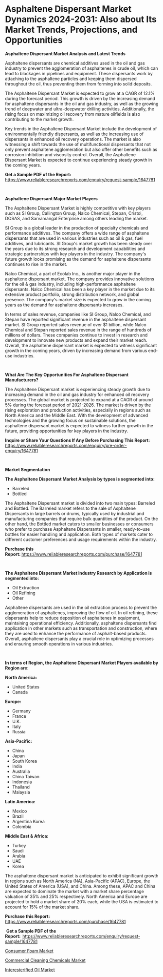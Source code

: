 <p><h1>Asphaltene Dispersant Market Dynamics 2024-2031: Also about Its Market Trends, Projections, and Opportunities</h1></p><p><strong>Asphaltene Dispersant Market Analysis and Latest Trends</strong></p>
<p><p>Asphaltene dispersants are chemical additives used in the oil and gas industry to prevent the agglomeration of asphaltenes in crude oil, which can lead to blockages in pipelines and equipment. These dispersants work by attaching to the asphaltene particles and keeping them dispersed throughout the oil, thus preventing them from forming into solid deposits.</p><p>The Asphaltene Dispersant Market is expected to grow at a CAGR of 12.1% during the forecast period. This growth is driven by the increasing demand for asphaltene dispersants in the oil and gas industry, as well as the growing trend of deepwater and ultra-deepwater drilling activities. Additionally, the rising focus on maximizing oil recovery from mature oilfields is also contributing to the market growth.</p><p>Key trends in the Asphaltene Dispersant Market include the development of environmentally friendly dispersants, as well as the increasing use of dispersants in enhanced oil recovery operations. The market is also witnessing a shift towards the use of multifunctional dispersants that not only prevent asphaltene agglomeration but also offer other benefits such as corrosion inhibition and viscosity control. Overall, the Asphaltene Dispersant Market is expected to continue experiencing steady growth in the coming years.</p></p>
<p><strong>Get a Sample PDF of the Report:&nbsp;</strong> <a href="https://www.reliableresearchreports.com/enquiry/request-sample/1647781">https://www.reliableresearchreports.com/enquiry/request-sample/1647781</a></p>
<p>&nbsp;</p>
<p><strong>Asphaltene Dispersant Major Market Players</strong></p>
<p><p>The Asphaltene Dispersant Market is highly competitive with key players such as SI Group, Callington Group, Nalco Chemical, Stepan, Cristol, DOSAS, and Sarvamangal Enterprise among others leading the market.</p><p>SI Group is a global leader in the production of specialty chemicals and performance additives. The company offers a wide range of asphaltene dispersants that are used in various industries such as oil & gas, fuel additives, and lubricants. SI Group's market growth has been steady over the years due to its strong research and development capabilities and strategic partnerships with key players in the industry. The company's future growth looks promising as the demand for asphaltene dispersants continues to rise in the market.</p><p>Nalco Chemical, a part of Ecolab Inc., is another major player in the asphaltene dispersant market. The company provides innovative solutions for the oil & gas industry, including high-performance asphaltene dispersants. Nalco Chemical has been a key player in the market due to its extensive product portfolio, strong distribution network, and global presence. The company's market size is expected to grow in the coming years as the demand for asphaltene dispersants increases.</p><p>In terms of sales revenue, companies like SI Group, Nalco Chemical, and Stepan have reported significant revenue in the asphaltene dispersant market. SI Group reported sales revenue of over $1 billion, while Nalco Chemical and Stepan reported sales revenue in the range of hundreds of millions of dollars. These companies continue to invest in research and development to innovate new products and expand their market reach. Overall, the asphaltene dispersant market is expected to witness significant growth in the coming years, driven by increasing demand from various end-use industries.</p></p>
<p>&nbsp;</p>
<p><strong>What Are The Key Opportunities For Asphaltene Dispersant Manufacturers?</strong></p>
<p><p>The Asphaltene Dispersant market is experiencing steady growth due to increasing demand in the oil and gas industry for enhanced oil recovery processes. The global market is projected to expand at a CAGR of around 5% during the forecast period of 2021-2026. The market is driven by the rising exploration and production activities, especially in regions such as North America and the Middle East. With the development of advanced technologies and the growing focus on sustainable solutions, the asphaltene dispersant market is expected to witness further growth in the future, providing opportunities for key players in the industry.</p></p>
<p><strong>Inquire or Share Your Questions If Any Before Purchasing This Report:</strong> <a href="https://www.reliableresearchreports.com/enquiry/pre-order-enquiry/1647781">https://www.reliableresearchreports.com/enquiry/pre-order-enquiry/1647781</a></p>
<p>&nbsp;</p>
<p><strong>Market Segmentation</strong></p>
<p><strong>The Asphaltene Dispersant Market Analysis by types is segmented into:</strong></p>
<p><ul><li>Barreled</li><li>Bottled</li></ul></p>
<p><p>The Asphaltene Dispersant market is divided into two main types: Barreled and Bottled. The Barreled market refers to the sale of Asphaltene Dispersants in large barrels or drums, typically used by industrial and manufacturing companies that require bulk quantities of the product. On the other hand, the Bottled market caters to smaller businesses or consumers who prefer to purchase Asphaltene Dispersants in smaller, ready-to-use bottles for easier handling and application. Both types of markets cater to different customer preferences and usage requirements within the industry.</p></p>
<p><strong>Purchase this Report:&nbsp;</strong><a href="https://www.reliableresearchreports.com/purchase/1647781">https://www.reliableresearchreports.com/purchase/1647781</a></p>
<p>&nbsp;</p>
<p><strong>The Asphaltene Dispersant Market Industry Research by Application is segmented into:</strong></p>
<p><ul><li>Oil Extraction</li><li>Oil Refining</li><li>Other</li></ul></p>
<p><p>Asphaltene dispersants are used in the oil extraction process to prevent the agglomeration of asphaltenes, improving the flow of oil. In oil refining, these dispersants help to reduce deposition of asphaltenes in equipment, maintaining operational efficiency. Additionally, asphaltene dispersants find application in other markets such as transportation and construction, where they are used to enhance the performance of asphalt-based products. Overall, asphaltene dispersants play a crucial role in optimizing processes and ensuring smooth operations in various industries.</p></p>
<p>&nbsp;</p>
<p><strong>In terms of Region, the Asphaltene Dispersant Market Players available by Region are:</strong></p>
<p>
    <p> <strong> North America: </strong>
        <ul>
            <li>United States</li>
            <li>Canada</li>
        </ul>
        </p> 
    <p> <strong> Europe: </strong>
        <ul>
            <li>Germany</li>
            <li>France</li>
            <li>U.K.</li>
            <li>Italy</li>
            <li>Russia</li>
        </ul>
        </p> 
    <p> <strong> Asia-Pacific: </strong>
        <ul>
            <li>China</li>
            <li>Japan</li>
            <li>South Korea</li>
            <li>India</li>
            <li>Australia</li>
            <li>China Taiwan</li>
            <li>Indonesia</li>
            <li>Thailand</li>
            <li>Malaysia</li>
        </ul>
        </p> 
    <p> <strong> Latin America: </strong>
        <ul>
            <li>Mexico</li>
            <li>Brazil</li>
            <li>Argentina Korea</li>
            <li>Colombia</li>
        </ul>
        </p> 
    <p> <strong> Middle East & Africa: </strong>
        <ul>
            <li>Turkey</li>
            <li>Saudi</li>
            <li>Arabia</li>
            <li>UAE</li>
            <li>Korea</li>
        </ul>
    </p>
    </p>
<p><p>The asphaltene dispersant market is anticipated to exhibit significant growth in regions such as North America (NA), Asia-Pacific (APAC), Europe, the United States of America (USA), and China. Among these, APAC and China are expected to dominate the market with a market share percentage valuation of 35% and 25% respectively. North America and Europe are projected to hold a market share of 20% each, while the USA is estimated to account for 15% of the market share.</p></p>
<p><strong>Purchase this Report: </strong><a href="https://www.reliableresearchreports.com/purchase/1647781">https://www.reliableresearchreports.com/purchase/1647781</a></p>
<p>&nbsp;<strong>Get a Sample PDF of the Report:&nbsp;&nbsp;</strong><a href="https://www.reliableresearchreports.com/enquiry/request-sample/1647781">https://www.reliableresearchreports.com/enquiry/request-sample/1647781</a></p>
<p><strong></strong></p>
<p><p><a href="https://github.com/timeliteaut/Market-Research-Report-List-1/blob/main/consumer-foam-market.md">Consumer Foam Market</a></p><p><a href="https://github.com/bobicer/Market-Research-Report-List-2/blob/main/commercial-cleaning-chemicals-market.md">Commercial Cleaning Chemicals Market</a></p><p><a href="https://github.com/globismark/Market-Research-Report-List-2/blob/main/interesterified-oil-market.md">Interesterified Oil Market</a></p></p>